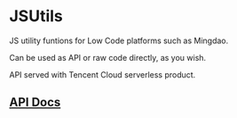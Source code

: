 # JSUtils
JS utility funtions for Low Code platforms such as Mingdao.

Can be used as API or raw code directly, as you wish.

API served with Tencent Cloud serverless product.

## [API Docs](https://service-m98cme2x-1252837186.sh.apigw.tencentcs.com/apidoc/)
